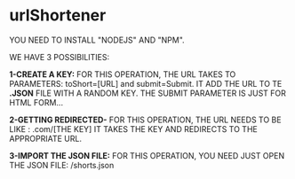 # urlShortener

YOU NEED TO INSTALL "NODEJS" AND "NPM".

WE HAVE 3 POSSIBILITIES:

**1-CREATE A KEY:**
  FOR THIS OPERATION, THE URL TAKES TO PARAMETERS: toShort=[URL] and submit=Submit.
    IT ADD THE URL TO TE **.JSON** FILE WITH A RANDOM KEY. THE SUBMIT PARAMETER IS JUST FOR HTML FORM...
    
**2-GETTING REDIRECTED-**
  FOR THIS OPERATION, THE URL NEEDS TO BE LIKE : .com/[THE KEY]
  IT TAKES THE KEY AND REDIRECTS TO THE APPROPRIATE URL.
  
**3-IMPORT THE JSON FILE:**
  FOR THIS OPERATION, YOU NEED JUST OPEN THE JSON FILE: /shorts.json
